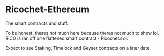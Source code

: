 # Ricochet-Ethereum
The smart contracts and stuff.

To be honest. theres not much here because theres not much to show lol. RICO is ran off one flattened smart contract - Ricochet.sol.

Expect to see Staking, Timelock and Geyser contracts on a later date.
